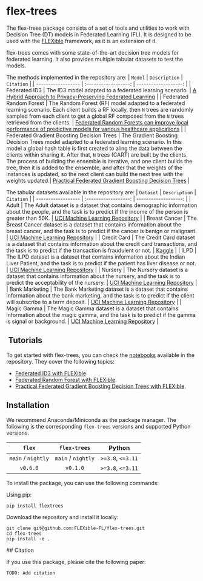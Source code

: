 # flex-trees

The flex-trees package consists of a set of tools and utilities to work with Decision Tree (DT) models in Federated Learning (FL). It is designed to be used with the [FLEXible](https://github.com/FLEXible-FL/FLEXible/) framework, as it is an extension of it.

flex-trees comes with some state-of-the-art decision tree models for federated learning. It also provides multiple tabular datasets to test the models.

The methods implemented in the repository are:
| `Model`            | `Description`      | `Citation`              |
| ------------------ | :------------------: | -------------------: |
| Federated ID3 | The ID3 model adapted to a federated learning scenario. | [A Hybrid Approach to Privacy-Preserving Federated Learning](https://arxiv.org/pdf/1812.03224.pdf) |
| Federated Random Forest | The Random Forest (RF) model adapted to a federated learning scenario. Each client builds a RF locally, then `N` trees are randomly sampled from each client to get a global RF composed from the `N` trees retrieved from the clients. | [Federated Random Forests can improve local performance of predictive models for various healthcare applications](https://pubmed.ncbi.nlm.nih.gov/35139148/) |
| Federated Gradient Boosting Decision Trees | The Gradient Boosting Decision Trees model adapted to a federated learning scenario. In this model a global hash table is first created to aling the data between the clients within sharing it. After that, `N` trees (CART) are built by the clients. The process of building the ensemble is iterative, and one client builds the tree, then it is added to the ensemble, and after that the weights of the instances is updated, so the next client can build the next tree with the weights updated.| [Practical Federated Gradient Boosting Decision Trees](https://arxiv.org/abs/1911.04206) |

The tabular datasets available in the repository are:
| `Dataset`            | `Description`      | `Citation`              |
| ------------------ | :------------------: | -------------------: |
| Adult | The Adult dataset is a dataset that contains demographic information about the people, and the task is to predict if the income of the person is greater than 50K. | [UCI Machine Learning Repository](https://archive.ics.uci.edu/ml/datasets/adult) |
| Breast Cancer | The Breast Cancer dataset is a dataset that contains information about the breast cancer, and the task is to predict if the cancer is benign or malignant. | [UCI Machine Learning Repository](https://archive.ics.uci.edu/ml/datasets/Breast+Cancer+Wisconsin+%28Diagnostic%29) |
| Credit Card | The Credit Card dataset is a dataset that contains information about the credit card transactions, and the task is to predict if the transaction is fraudulent or not. | [Kaggle](https://www.kaggle.com/mlg-ulb/creditcardfraud) |
| ILPD | The ILPD dataset is a dataset that contains information about the Indian Liver Patient, and the task is to predict if the patient has liver disease or not. | [UCI Machine Learning Repository](https://archive.ics.uci.edu/ml/datasets/ILPD+%28Indian+Liver+Patient+Dataset%29) |
| Nursery | The Nursery dataset is a dataset that contains information about the nursery, and the task is to predict the acceptability of the nursery. | [UCI Machine Learning Repository](https://archive.ics.uci.edu/ml/datasets/nursery) |
| Bank Marketing | The Bank Marketing dataset is a dataset that contains information about the bank marketing, and the task is to predict if the client will subscribe to a term deposit. | [UCI Machine Learning Repository](https://archive.ics.uci.edu/ml/datasets/bank+marketing) |
| Magic Gamma | The Magic Gamma dataset is a dataset that contains information about the magic gamma, and the task is to predict if the gamma is signal or background. | [UCI Machine Learning Repository](https://archive.ics.uci.edu/ml/datasets/magic+gamma+telescope) |

##  Tutorials

To get started with flex-trees, you can check the [notebooks](https://github.com/FLEXible-FL/flex-trees/tree/main/notebooks) available in the repository. They cover the following topics:

- [Federated ID3 with FLEXible](https://github.com/FLEXible-FL/flex-trees/blob/main/notebooks/Federated%20Random%20Forest%20with%20FLEX.ipynb).
- [Federated Random Forest with FLEXible](https://github.com/FLEXible-FL/flex-nlp/blob/main/notebooks/Federated%20QA%20with%20Hugginface%20using%20FLEXIBLE.ipynb).
- [Practical Federated Gradient Boosting Decision Trees with FLEXible](https://github.com/FLEXible-FL/flex-trees/blob/main/notebooks/Federated%20Gradient%20Boosting%20Decision%20Trees%20with%20FLEX.ipynb).

## Installation

We recommend Anaconda/Miniconda as the package manager. The following is the corresponding `flex-trees` versions and supported Python versions.

| `flex`            | `flex-trees`      | Python              |
| :------------------: | :------------------: | :-------------------: |
| `main` / `nightly` | `main` / `nightly` | `>=3.8`, `<=3.11`   |
| `v0.6.0`           | `v0.1.0`           | `>=3.8`, `<=3.11`    |

To install the package, you can use the following commands:

Using pip:
```
pip install flextrees
```

Download the repository and install it locally:
```
git clone git@github.com:FLEXible-FL/flex-trees.git
cd flex-trees
pip install -e .
```


## Citation

If you use this package, please cite the following paper:

``` TODO: Add citation ```